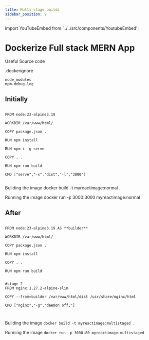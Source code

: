 ```yaml
---
title: Multi stage builds
sidebar_position: 9
---
```


import YouTubeEmbed from '../../src/components/YoutubeEmbed';

# Dockerize Full stack MERN App

<YouTubeEmbed videoId="KOzZHGhPqDs" />


Useful Source code


.dockerignore
```
node_modules
npm-debug.log
```

## Initially
```

FROM node:23-alpine3.19

WORKDIR /var/www/html/ 

COPY package.json . 

RUN npm install 

RUN npm i -g serve

COPY . . 

RUN npm run build 

CMD ["serve","-s","dist","-l","3000"]


```

Building the image
docker build -t myreactimage:normal .

Running the image
docker run -p 3000:3000 myreactimage:normal


## After


```

FROM node:23-alpine3.19 AS **builder**

WORKDIR /var/www/html/ 

COPY package.json . 

RUN npm install 

COPY . . 

RUN npm run build 


#stage 2
FROM nginx:1.27.2-alpine-slim

COPY --from=builder /var/www/html/dist /usr/share/nginx/html

CMD ["nginx","-g","daemon off;"]



```

Buliding the image
`docker build -t myreactimage:multistaged .`

Running the image
 `docker run -p 3000:80 myreactimage:multistaged`